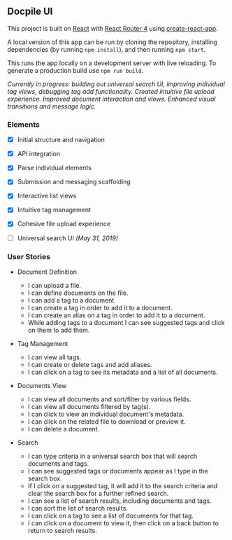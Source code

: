 ## Docpile UI

This project is built on [React](https://reactjs.org/) with [React Router 4](https://www.npmjs.com/package/react-router-dom) using [create-react-app](https://github.com/facebookincubator/create-react-app).

A local version of this app can be run by cloning the repository, installing dependencies (by running `npm install`), and then running `npm start`.

This runs the app locally on a development server with live reloading. To generate a production build use `npm run build`.

_Currently in progress: building out universal search UI, improving individual tag views, debugging tag add functionality. Created intuitive file upload experience. Improved document interaction and views. Enhanced visual transitions and message logic._


### Elements

- [X] Initial structure and navigation
- [X] API integration
- [X] Parse individual elements
- [X] Submission and messaging scaffolding
- [X] Interactive list views
- [X] Intuitive tag management
- [X] Cohesive file upload experience
- [ ] Universal search UI _(May 31, 2019)_


### User Stories

- Document Definition
    - I can upload a file.
    - I can define documents on the file.
    - I can add a tag to a document.
    - I can create a tag in order to add it to a document.
    - I can create an alias on a tag in order to add it to a document.
    - While adding tags to a document I can see suggested tags and click on them to add them.

- Tag Management
    - I can view all tags.
    - I can create or delete tags and add aliases.
    - I can click on a tag to see its metadata and a list of all documents.

- Documents View
    - I can view all documents and sort/filter by various fields.
    - I can view all documents filtered by tag(s).
    - I can click to view an individual document's metadata.
    - I can click on the related file to download or preview it.
    - I can delete a document.

- Search
    - I can type criteria in a universal search box that will search documents and tags.
    - I can see suggested tags or documents appear as I type in the search box.
    - If I click on a suggested tag, it will add it to the search criteria and clear the search box for a further refined search.
    - I can see a list of search results, including documents and tags.
    - I can sort the list of search results.
    - I can click on a tag to see a list of documents for that tag.
    - I can click on a document to view it, then click on a back button to return to search results.